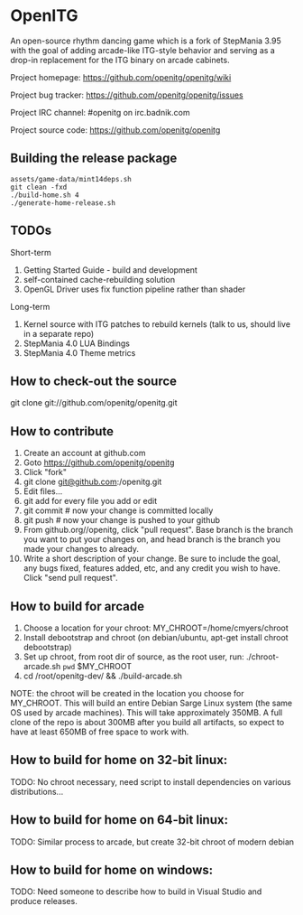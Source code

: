 # OpenITG

An open-source rhythm dancing game which is a fork of StepMania 3.95
with the goal of adding arcade-like ITG-style behavior and serving as a drop-in
replacement for the ITG binary on arcade cabinets.

Project homepage: https://github.com/openitg/openitg/wiki

Project bug tracker: https://github.com/openitg/openitg/issues

Project IRC channel: #openitg on irc.badnik.com

Project source code: https://github.com/openitg/openitg

## Building the release package

```
assets/game-data/mint14deps.sh
git clean -fxd
./build-home.sh 4
./generate-home-release.sh
```

## TODOs

Short-term

1. Getting Started Guide - build and development
2. self-contained cache-rebuilding solution
3. OpenGL Driver uses fix function pipeline rather than shader

Long-term

1. Kernel source with ITG patches to rebuild kernels (talk to us, should live in a separate repo)
2. StepMania 4.0 LUA Bindings
3. StepMania 4.0 Theme metrics

## How to check-out the source

git clone git://github.com/openitg/openitg.git

## How to contribute

1. Create an account at github.com
2. Goto https://github.com/openitg/openitg
3. Click "fork"
4. git clone git@github.com:<username>/openitg.git
5. Edit files...
6. git add <filename> for every file you add or edit
7. git commit # now your change is committed locally
8. git push # now your change is pushed to your github
9. From github.org/<username>/openitg, click "pull request".  Base branch is the
branch you want to put your changes on, and head branch is the branch you made
your changes to already.
10. Write a short description of your change.  Be sure to include the goal, any
bugs fixed, features added, etc, and any credit you wish to have.  Click "send
pull request".

## How to build for arcade

1. Choose a location for your chroot:  MY_CHROOT=/home/cmyers/chroot
2. Install debootstrap and chroot (on debian/ubuntu, apt-get install chroot debootstrap)
3. Set up chroot, from root dir of source, as the root user, run: ./chroot-arcade.sh `pwd` $MY_CHROOT
4. cd /root/openitg-dev/ && ./build-arcade.sh

NOTE: the chroot will be created in the location you choose for MY_CHROOT.  This
will build an entire Debian Sarge Linux system (the same OS used by arcade
machines).  This will take approximately 350MB.  A full clone of the repo is
about 300MB after you build all artifacts, so expect to have at least 650MB of
free space to work with.

## How to build for home on 32-bit linux:

TODO: No chroot necessary, need script to install dependencies on various
distributions...

## How to build for home on 64-bit linux:

TODO: Similar process to arcade, but create 32-bit chroot of modern debian

## How to build for home on windows:

TODO: Need someone to describe how to build in Visual Studio and produce
releases.
